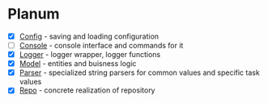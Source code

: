 # Planum

- [x] [Config](./PlanumConfig/PlanumConfig.md) - saving and loading configuration
- [ ] [Console](./PlanumConsole/PlanumConsole.md) - console interface and commands for it
- [x] [Logger](./PlanumLogger/PlanumLogger.md) - logger wrapper, logger functions
- [x] [Model](./PlanumModel/PlanumModel.md) - entities and buisness logic
- [x] [Parser](./PlanumParser/PlanumParser.md) - specialized string parsers for common values and specific task values
- [x] [Repo](./PlanumRepo/PlanumRepo.md) - concrete realization of repository
